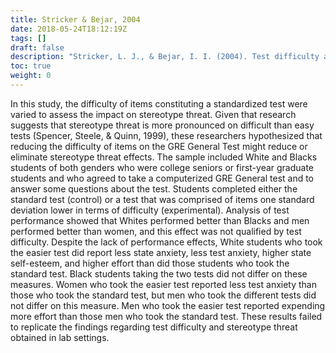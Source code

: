 ```yaml
---
title: Stricker & Bejar, 2004
date: 2018-05-24T18:12:19Z
tags: []
draft: false
description: "Stricker, L. J., & Bejar, I. I. (2004). Test difficulty and stereotype threat on the GRE General test. *Journal of Applied Social Psychology, 34,* 563-597."
toc: true
weight: 0
---
```


In this study, the difficulty of items constituting a standardized test were varied to assess the impact on stereotype threat. Given that research suggests that stereotype threat is more pronounced on difficult than easy tests (Spencer, Steele, & Quinn, 1999), these researchers hypothesized that reducing the difficulty of items on the GRE General Test might reduce or eliminate stereotype threat effects. The sample included White and Blacks students of both genders who were college seniors or first-year graduate students and who agreed to take a computerized GRE General test and to answer some questions about the test. Students completed either the standard test (control) or a test that was comprised of items one standard deviation lower in terms of difficulty (experimental). Analysis of test performance showed that Whites performed better than Blacks and men performed better than women, and this effect was not qualified by test difficulty. Despite the lack of performance effects, White students who took the easier test did report less state anxiety, less test anxiety, higher state self-esteem, and higher effort than did those students who took the standard test. Black students taking the two tests did not differ on these measures. Women who took the easier test reported less test anxiety than those who took the standard test, but men who took the different tests did not differ on this measure. Men who took the easier test reported expending more effort than those men who took the standard test. These results failed to replicate the findings regarding test difficulty and stereotype threat obtained in lab settings.
